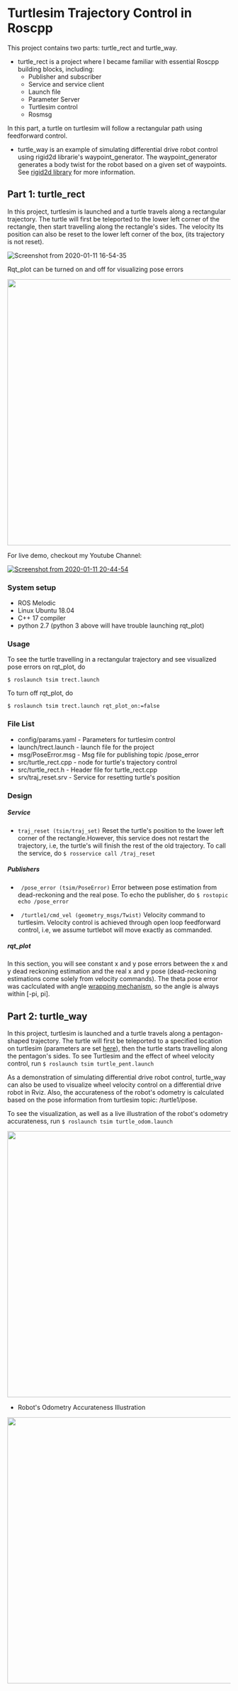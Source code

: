 # Turtlesim Trajectory Control in Roscpp 

This project contains two parts: turtle_rect and turtle_way. 

- turtle_rect is a project where I became familiar with essential Roscpp building blocks, including:
    - Publisher and subscriber
    - Service and service client
    - Launch file
    - Parameter Server
    - Turtlesim control 
    - Rosmsg

In this part, a turtle on turtlesim will follow a rectangular path using feedforward control. 

- turtle_way is an example of simulating differential drive robot control using rigid2d librarie's waypoint_generator. The waypoint_generator generates 
a body twist for the robot based on a given set of waypoints. See [rigid2d library](../rigid2d/include/rigid2d/waypoints.hpp) for more information.

## Part 1: turtle_rect 

In this project, turtlesim is launched and a turtle travels along a rectangular trajectory. The turtle will first be teleported to the lower left corner 
of the rectangle, then start travelling along the rectangle's sides. The velocity Its position can also be reset to the lower left corner of the box, (its trajectory is not reset).

![Screenshot from 2020-01-11 16-54-35](https://user-images.githubusercontent.com/39393023/72211777-9ce1bd80-3496-11ea-8479-eff77049fdb7.png)

Rqt_plot can be turned on and off for visualizing pose errors

<img src=https://user-images.githubusercontent.com/39393023/72211778-9ce1bd80-3496-11ea-9e7a-d642f5dab618.png width="600">

For live demo, checkout my Youtube Channel:

[![Screenshot from 2020-01-11 20-44-54](https://user-images.githubusercontent.com/39393023/72213356-53ec3200-34b3-11ea-8b13-6b6d63b2d0af.png)](https://www.youtube.com/embed/YcYuIzouRaE)

### System setup

- ROS Melodic 
- Linux Ubuntu 18.04
- C++ 17 compiler
- python 2.7 (python 3 above will have trouble launching rqt_plot)

### Usage
To see the turtle travelling in a rectangular trajectory and see visualized pose errors on rqt_plot, do 
```
$ roslaunch tsim trect.launch
```

To turn off rqt_plot, do

```
$ roslaunch tsim trect.launch rqt_plot_on:=false
```
### File List

- config/params.yaml - Parameters for turtlesim control
- launch/trect.launch - launch file for the project
- msg/PoseError.msg - Msg file for publishing topic /pose_error  
- src/turtle_rect.cpp - node for turtle's trajectory control 
- src/turtle_rect.h - Header file for turtle_rect.cpp
- srv/traj_reset.srv - Service for resetting turtle's position

### Design 

##### Service
- ```traj_reset (tsim/traj_set)``` Reset the turtle's position to the lower left corner of the rectangle.However, this service does not restart the trajectory, i.e, the turtle's will finish the rest of the old trajectory. 
To call the service, do
```$ rosservice call /traj_reset```

##### Publishers
- ``` /pose_error (tsim/PoseError)``` Error between pose estimation from dead-reckoning and the real pose.
To echo the publisher, do ```$ rostopic echo /pose_error ```

- ``` /turtle1/cmd_vel (geometry_msgs/Twist)``` Velocity command to turtlesim. Velocity control is achieved through open loop feedforward control, i.e, we assume turtlebot will move exactly as commanded. 

##### rqt_plot
In this section, you will see constant x and y pose errors between the x and y dead reckoning estimation and 
the real x and y pose (dead-reckoning estimations come solely from velocity commands). The theta pose error was caclculated with 
angle [wrapping mechanism](https://stackoverflow.com/questions/11498169/dealing-with-angle-wrap-in-c-code), so the angle is always within [-pi, pi].


## Part 2: turtle_way

In this project, turtlesim is launched and a turtle travels along a pentagon-shaped trajectory. The turtle will first be teleported to a specified location on turtlesim (parameters are set [here](./config/params.yaml)),
then the turtle starts travelling along the pentagon's sides. To see Turtlesim and the effect of wheel velocity control, 
run ```$ roslaunch tsim turtle_pent.launch ```

As a demonstration of simulating differential drive robot control, turtle_way can also be used to visualize wheel velocity control on a differential 
drive robot in Rviz. Also, the accurateness of the robot's odometry is calculated based on the pose information from turtlesim topic: /turtle1/pose.  

To see the visualization, as well as a live illustration  of the robot's odometry accurateness, run 
``` $ roslaunch tsim turtle_odom.launch ```  

[<img src=https://user-images.githubusercontent.com/39393023/73126242-dece3180-3f75-11ea-8151-d04e27988b68.png width="600">](https://www.youtube.com/embed/HyPuW4h9Eag)

- Robot's Odometry Accurateness Illustration 
<img src=https://user-images.githubusercontent.com/39393023/73126069-c3fabd80-3f73-11ea-9b0a-c96f9d0c51a2.png width="600">
